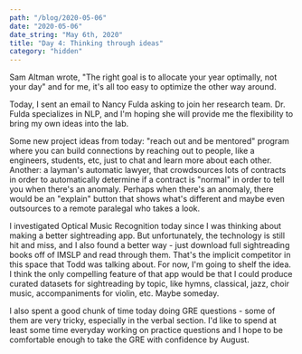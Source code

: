 ```yaml
---
path: "/blog/2020-05-06"
date: "2020-05-06"
date_string: "May 6th, 2020"
title: "Day 4: Thinking through ideas"
category: "hidden"
---
```


Sam Altman wrote, "The right goal is to allocate your year optimally, not your day" and for me, it's all too easy to optimize the other way around.

Today, I sent an email to Nancy Fulda asking to join her research team.  Dr. Fulda specializes in NLP, and I'm hoping she will provide me the flexibility to bring my own ideas into the lab.

Some new project ideas from today: "reach out and be mentored" program where you can build connections by reaching out to people, like a engineers, students, etc, just to chat and learn more about each other. Another: a layman's automatic lawyer, that crowdsources lots of contracts in order to automatically determine if a contract is "normal" in order to tell you when there's an anomaly.  Perhaps when there's an anomaly, there would be an "explain" button that shows what's different and maybe even outsources to a remote paralegal who takes a look.

I investigated Optical Music Recognition today since I was thinking about making a better sightreading app.  But unfortunately, the technology is still hit and miss, and I also found a better way - just download full sightreading books off of IMSLP and read through them.  That's the implicit competitor in this space that Todd was talking about.  For now, I'm going to shelf the idea. I think the only compelling feature of that app would be that I could produce curated datasets for sightreading by topic, like hymns, classical, jazz, choir music, accompaniments for violin, etc.  Maybe someday.

I also spent a good chunk of time today doing GRE questions - some of them are very tricky, especially in the verbal section.  I'd like to spend at least some time everyday working on practice questions and I hope to be comfortable enough to take the GRE with confidence by August.
